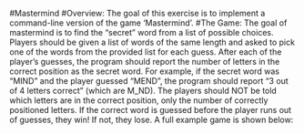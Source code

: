 #Mastermind
#Overview:
The goal of this exercise is to implement a command-line version of the game ‘Mastermind’.
#The Game:
The goal of mastermind is to find the “secret” word from a list of possible choices. Players should
be given a list of words of the same length and asked to pick one of the words from the provided
list for each guess. After each of the player’s guesses, the program should report the number of
letters in the correct position as the secret word. For example, if the secret word was “MIND”
and the player guessed “MEND”, the program should report “3 out of 4 letters correct” (which
are M_ND). The players should NOT be told which letters are in the correct position, only the
number of correctly positioned letters. If the correct word is guessed before the player runs out
of guesses, they win! If not, they lose. A full example game is shown below:
